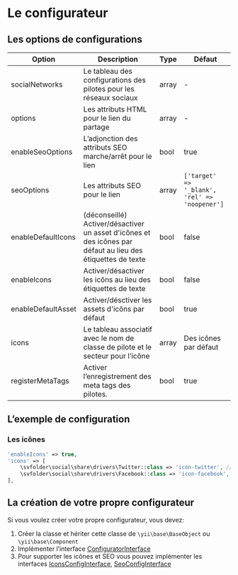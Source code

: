 Le configurateur
================

## Les options de configurations

| Option            | Description                                                                                                   | Type  | Défaut                                        |
|-------------------|---------------------------------------------------------------------------------------------------------------|-------|-----------------------------------------------|
|socialNetworks     |Le tableau des configurations des pilotes pour les réseaux sociaux                                             |array  |-                                              |
|options            |Les attributs HTML pour le lien du partage                                                                     |array  |-                                              |
|enableSeoOptions   |L’adjonction des attributs SEO marche/arrêt pour le lien                                                       |bool   |true                                           |
|seoOptions         |Les attributs SEO pour le lien                                                                                 |array  |`['target' => '_blank', 'rel' => 'noopener']`  |
|enableDefaultIcons |(déconseillé) Activer/désactiver un asset d'icônes et des icônes par défaut au lieu des étiquettes de texte    |bool   |false                                          |
|enableIcons        |Activer/désactiver les icôns au lieu des étiquettes de texte                                                   |bool   |false                                          |
|enableDefaultAsset |Activer/désctiver les assets d'icôns par défaut                                                                |bool   |true                                           |
|icons              |Le tableau associatif avec le nom de classe de pilote et le secteur pour l’icône                               |array  |Des icônes par défaut                          |
|registerMetaTags   |Activer l’enregistrement des meta tags des pilotes.                                                            |bool   |true                                           |

## L’exemple de configuration

### Les icônes

```php
'enableIcons' => true,
'icons' => [
    \svfolder\social\share\drivers\Twitter::class => 'icon-twitter', // CSS classe
    \svfolder\social\share\drivers\Facebook::class => 'icon-facebook',  // CSS classe
],
```

## La création de votre propre configurateur

Si vous voulez créer votre propre configurateur, vous devez:

1. Créer la classe et hériter cette classe de `\yii\base\BaseObject` ou `\yii\base\Component`
2. Implémenter l’interface [ConfiguratorInterface](https://github.com/yiimaker/yii2-social-share/blob/master/src/configurators/ConfiguratorInterface.php)
3. Pour supporter les icônes et SEO vous pouvez implémenter les interfaces
[IconsConfigInterface](https://github.com/yiimaker/yii2-social-share/blob/master/src/configurators/IconsConfigInterface.php),
[SeoConfigInterface](https://github.com/yiimaker/yii2-social-share/blob/master/src/configurators/SeoConfigInterface.php)
